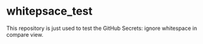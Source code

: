 whitepsace_test
===============
This repository is just used to test the GitHub Secrets: ignore whitespace in compare view.
